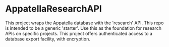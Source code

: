 # AppatellaResearchAPI
This project wraps the Appatella database with the 'research' API. This repo is intended to be a generic 'starter'. Use this as the foundation for research APIs on specific projects. This project offers authenticated access to a database export facility, with encryption.
